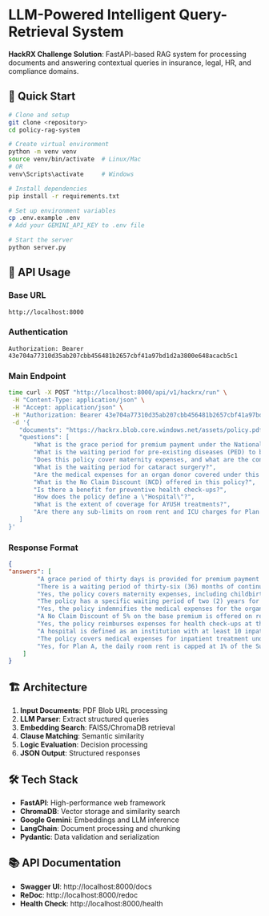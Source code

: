 # LLM-Powered Intelligent Query-Retrieval System

**HackRX Challenge Solution**: FastAPI-based RAG system for processing documents and answering contextual queries in insurance, legal, HR, and compliance domains.

## 🚀 Quick Start

```bash
# Clone and setup
git clone <repository>
cd policy-rag-system

# Create virtual environment
python -m venv venv
source venv/bin/activate  # Linux/Mac
# OR
venv\Scripts\activate     # Windows

# Install dependencies
pip install -r requirements.txt

# Set up environment variables
cp .env.example .env
# Add your GEMINI_API_KEY to .env file

# Start the server
python server.py
```

## 📡 API Usage

### Base URL
```
http://localhost:8000
```

### Authentication
```
Authorization: Bearer 43e704a77310d35ab207cbb456481b2657cbf41a97bd1d2a3800e648acacb5c1
```

### Main Endpoint
```bash
time curl -X POST "http://localhost:8000/api/v1/hackrx/run" \
 -H "Content-Type: application/json" \
 -H "Accept: application/json" \
 -H "Authorization: Bearer 43e704a77310d35ab207cbb456481b2657cbf41a97bd1d2a3800e648acacb5c1" \
 -d '{
   "documents": "https://hackrx.blob.core.windows.net/assets/policy.pdf?sv=2023-01-03&st=2025-07-04T09%3A11%3A24Z&se=2027-07-05T09%3A11%3A00Z&sr=b&sp=r&sig=N4a9OU0w0QXO6AOIBiu4bpl7AXvEZogeT%2FjUHNO7HzQ%3D",
   "questions": [
       "What is the grace period for premium payment under the National Parivar Mediclaim Plus Policy?",
       "What is the waiting period for pre-existing diseases (PED) to be covered?",
       "Does this policy cover maternity expenses, and what are the conditions?",
       "What is the waiting period for cataract surgery?",
       "Are the medical expenses for an organ donor covered under this policy?",
       "What is the No Claim Discount (NCD) offered in this policy?",
       "Is there a benefit for preventive health check-ups?",
       "How does the policy define a \"Hospital\"?",
       "What is the extent of coverage for AYUSH treatments?",
       "Are there any sub-limits on room rent and ICU charges for Plan A?"
   ]
}'
```

### Response Format
```json
{
"answers": [
        "A grace period of thirty days is provided for premium payment after the due date to renew or continue the policy without losing continuity benefits.",
        "There is a waiting period of thirty-six (36) months of continuous coverage from the first policy inception for pre-existing diseases and their direct complications to be covered.",
        "Yes, the policy covers maternity expenses, including childbirth and lawful medical termination of pregnancy. To be eligible, the female insured person must have been continuously covered for at least 24 months. The benefit is limited to two deliveries or terminations during the policy period.",
        "The policy has a specific waiting period of two (2) years for cataract surgery.",
        "Yes, the policy indemnifies the medical expenses for the organ donor's hospitalization for the purpose of harvesting the organ, provided the organ is for an insured person and the donation complies with the Transplantation of Human Organs Act, 1994.",
        "A No Claim Discount of 5% on the base premium is offered on renewal for a one-year policy term if no claims were made in the preceding year. The maximum aggregate NCD is capped at 5% of the total base premium.",
        "Yes, the policy reimburses expenses for health check-ups at the end of every block of two continuous policy years, provided the policy has been renewed without a break. The amount is subject to the limits specified in the Table of Benefits.",
        "A hospital is defined as an institution with at least 10 inpatient beds (in towns with a population below ten lakhs) or 15 beds (in all other places), with qualified nursing staff and medical practitioners available 24/7, a fully equipped operation theatre, and which maintains daily records of patients.",
        "The policy covers medical expenses for inpatient treatment under Ayurveda, Yoga, Naturopathy, Unani, Siddha, and Homeopathy systems up to the Sum Insured limit, provided the treatment is taken in an AYUSH Hospital.",
        "Yes, for Plan A, the daily room rent is capped at 1% of the Sum Insured, and ICU charges are capped at 2% of the Sum Insured. These limits do not apply if the treatment is for a listed procedure in a Preferred Provider Network (PPN)."
    ]
}
```

## 🏗️ Architecture

1. **Input Documents**: PDF Blob URL processing
2. **LLM Parser**: Extract structured queries  
3. **Embedding Search**: FAISS/ChromaDB retrieval
4. **Clause Matching**: Semantic similarity
5. **Logic Evaluation**: Decision processing
6. **JSON Output**: Structured responses

## 🛠️ Tech Stack

- **FastAPI**: High-performance web framework
- **ChromaDB**: Vector storage and similarity search
- **Google Gemini**: Embeddings and LLM inference
- **LangChain**: Document processing and chunking
- **Pydantic**: Data validation and serialization

## 📚 API Documentation

- **Swagger UI**: http://localhost:8000/docs
- **ReDoc**: http://localhost:8000/redoc
- **Health Check**: http://localhost:8000/health
